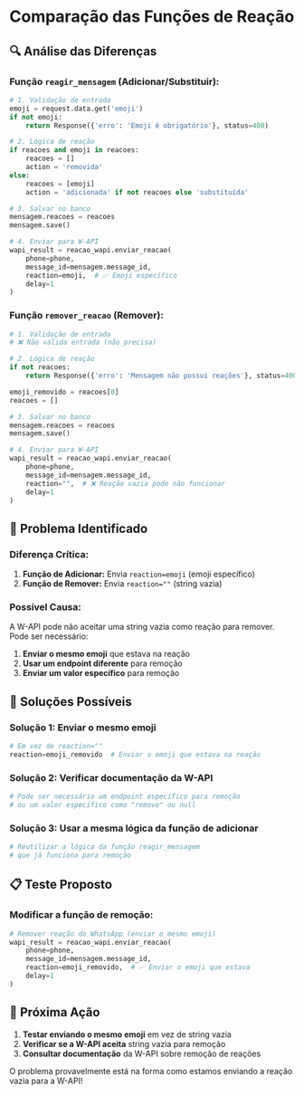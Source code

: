 # Comparação das Funções de Reação

## 🔍 Análise das Diferenças

### **Função `reagir_mensagem` (Adicionar/Substituir):**

```python
# 1. Validação de entrada
emoji = request.data.get('emoji')
if not emoji:
    return Response({'erro': 'Emoji é obrigatório'}, status=400)

# 2. Lógica de reação
if reacoes and emoji in reacoes:
    reacoes = []
    action = 'removida'
else:
    reacoes = [emoji]
    action = 'adicionada' if not reacoes else 'substituída'

# 3. Salvar no banco
mensagem.reacoes = reacoes
mensagem.save()

# 4. Enviar para W-API
wapi_result = reacao_wapi.enviar_reacao(
    phone=phone,
    message_id=mensagem.message_id,
    reaction=emoji,  # ✅ Emoji específico
    delay=1
)
```

### **Função `remover_reacao` (Remover):**

```python
# 1. Validação de entrada
# ❌ Não valida entrada (não precisa)

# 2. Lógica de reação
if not reacoes:
    return Response({'erro': 'Mensagem não possui reações'}, status=400)

emoji_removido = reacoes[0]
reacoes = []

# 3. Salvar no banco
mensagem.reacoes = reacoes
mensagem.save()

# 4. Enviar para W-API
wapi_result = reacao_wapi.enviar_reacao(
    phone=phone,
    message_id=mensagem.message_id,
    reaction="",  # ❌ Reação vazia pode não funcionar
    delay=1
)
```

## 🚨 Problema Identificado

### **Diferença Crítica:**

1. **Função de Adicionar:** Envia `reaction=emoji` (emoji específico)
2. **Função de Remover:** Envia `reaction=""` (string vazia)

### **Possível Causa:**

A W-API pode não aceitar uma string vazia como reação para remover. Pode ser necessário:

1. **Enviar o mesmo emoji** que estava na reação
2. **Usar um endpoint diferente** para remoção
3. **Enviar um valor específico** para remoção

## 🔧 Soluções Possíveis

### **Solução 1: Enviar o mesmo emoji**
```python
# Em vez de reaction=""
reaction=emoji_removido  # Enviar o emoji que estava na reação
```

### **Solução 2: Verificar documentação da W-API**
```python
# Pode ser necessário um endpoint específico para remoção
# ou um valor específico como "remove" ou null
```

### **Solução 3: Usar a mesma lógica da função de adicionar**
```python
# Reutilizar a lógica da função reagir_mensagem
# que já funciona para remoção
```

## 📋 Teste Proposto

### **Modificar a função de remoção:**

```python
# Remover reação do WhatsApp (enviar o mesmo emoji)
wapi_result = reacao_wapi.enviar_reacao(
    phone=phone,
    message_id=mensagem.message_id,
    reaction=emoji_removido,  # ✅ Enviar o emoji que estava
    delay=1
)
```

## 🎯 Próxima Ação

1. **Testar enviando o mesmo emoji** em vez de string vazia
2. **Verificar se a W-API aceita** string vazia para remoção
3. **Consultar documentação** da W-API sobre remoção de reações

O problema provavelmente está na forma como estamos enviando a reação vazia para a W-API! 